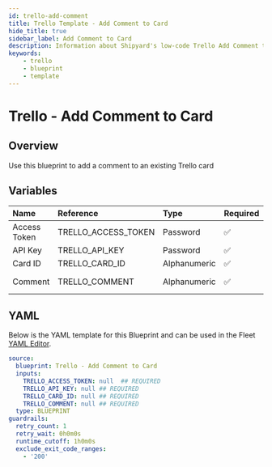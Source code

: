 ```yaml
---
id: trello-add-comment
title: Trello Template - Add Comment to Card
hide_title: true
sidebar_label: Add Comment to Card
description: Information about Shipyard's low-code Trello Add Comment to Card blueprint. Add a comment to a Trello card 
keywords:
    - trello
    - blueprint
    - template
---
```


# Trello - Add Comment to Card

## Overview
Use this blueprint to add a comment to an existing Trello card

## Variables

| Name | Reference | Type | Required | Default | Options | Description |
|:-----|:----------|:-----|:---------|:--------|:--------|:------------|
| Access Token | TRELLO_ACCESS_TOKEN  | Password |:white_check_mark: | - | - | https://trello.com/power-ups/admin |
| API Key | TRELLO_API_KEY  | Password |:white_check_mark: | - | - | API Key for Trello API |
| Card ID | TRELLO_CARD_ID  | Alphanumeric |:white_check_mark: | - | - | ID of the Trello card |
| Comment | TRELLO_COMMENT  | Alphanumeric |:white_check_mark: | - | - | Comment to add to the card |


## YAML
Below is the YAML template for this Blueprint and can be used in the Fleet [YAML Editor](../../reference/fleets/yaml-editor.md).
```yaml
source:
  blueprint: Trello - Add Comment to Card
  inputs:
    TRELLO_ACCESS_TOKEN: null  ## REQUIRED
    TRELLO_API_KEY: null ## REQUIRED
    TRELLO_CARD_ID: null ## REQUIRED
    TRELLO_COMMENT: null ## REQUIRED
  type: BLUEPRINT
guardrails:
  retry_count: 1
  retry_wait: 0h0m0s
  runtime_cutoff: 1h0m0s
  exclude_exit_code_ranges:
    - '200'

```
